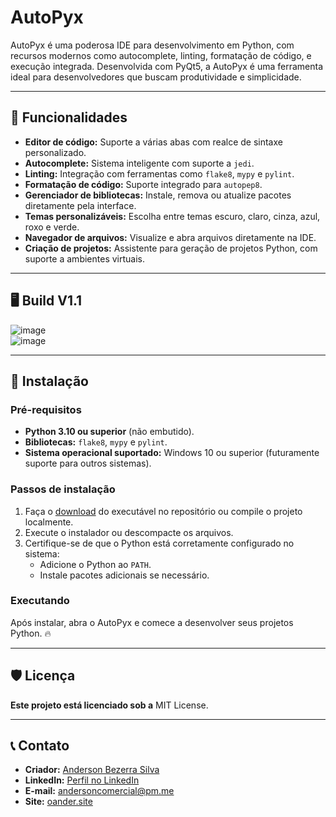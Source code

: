 <h1> AutoPyx </h1>

<p> AutoPyx é uma poderosa IDE para desenvolvimento em Python, com recursos modernos como autocomplete, linting, formatação de código, e execução integrada. Desenvolvida com PyQt5, a AutoPyx é uma ferramenta ideal para desenvolvedores que buscam produtividade e simplicidade. </p>

---

## 🎯 **Funcionalidades**
- **Editor de código:** Suporte a várias abas com realce de sintaxe personalizado.
- **Autocomplete:** Sistema inteligente com suporte a `jedi`.
- **Linting:** Integração com ferramentas como `flake8`, `mypy` e `pylint`.
- **Formatação de código:** Suporte integrado para `autopep8`.
- **Gerenciador de bibliotecas:** Instale, remova ou atualize pacotes diretamente pela interface.
- **Temas personalizáveis:** Escolha entre temas escuro, claro, cinza, azul, roxo e verde.
- **Navegador de arquivos:** Visualize e abra arquivos diretamente na IDE.
- **Criação de projetos:** Assistente para geração de projetos Python, com suporte a ambientes virtuais.

---

## 🖥️ **Build V1.1**

![image](https://github.com/user-attachments/assets/58bf4049-b7ab-46ee-969a-819ccf9428de)
<br>
![image](https://github.com/user-attachments/assets/fb608926-bd06-497f-b0c1-1eece026b6f8)


---

## 🚀 **Instalação**

### Pré-requisitos
- **Python 3.10 ou superior** (não embutido).
- **Bibliotecas:** `flake8`, `mypy` e `pylint`.
- **Sistema operacional suportado:** Windows 10 ou superior (futuramente suporte para outros sistemas).

### Passos de instalação
1. Faça o [download](https://sourceforge.net/projects/autopyx-windows/files/latest/download) do executável no repositório ou compile o projeto localmente.
2. Execute o instalador ou descompacte os arquivos.
3. Certifique-se de que o Python está corretamente configurado no sistema:
   - Adicione o Python ao `PATH`.
   - Instale pacotes adicionais se necessário.

### Executando
Após instalar, abra o AutoPyx e comece a desenvolver seus projetos Python. 🔥

---

## 🛡️ Licença

**Este projeto está licenciado sob a** MIT License.

---

## 📞 **Contato**

- **Criador:** [Anderson Bezerra Silva](https://github.com/oanderoficial)  
- **LinkedIn:** [Perfil no LinkedIn](https://www.linkedin.com/in/oandersonbsilva/)  
- **E-mail:** [andersoncomercial@pm.me](mailto:andersoncomercial@pm.me)
- **Site:** [oander.site](https://oander.site/)
